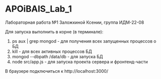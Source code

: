 # APOiBAIS_Lab_1
 Лабораторная работа №1 Заложкиной Ксении, группа ИДМ-22-08

Для запуска выполнить в корне (в терминале):
1) ps aux | grep mongod - для получения всех запущенных процессов о БД
2) kill <PID> - для всех активных процессов БД
3) mongod --dbpath /data/db - для запуска БД
4) node src/app.js - для запуска проекта сервера и фронтенд-части

В браузере подключиться к http://localhost:3000/


